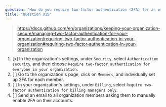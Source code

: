 ```yaml
---
question: "How do you require two-factor authentication (2FA) for an organization?"
title: "Question 015"
---
```


> https://docs.github.com/en/organizations/keeping-your-organization-secure/managing-two-factor-authentication-for-your-organization/requiring-two-factor-authentication-in-your-organization#requiring-two-factor-authentication-in-your-organization
1. [x] In the organization's settings, under `Security`, select `Authentication security`, and then choose `Require two-factor authentication for everyone in your organization`.
1. [ ] Go to the organization's page, click on `Members`, and individually set up 2FA for each member.
1. [ ] In your organization's settings, under `Billing`, select `Require two-factor authentication for billing managers only`.
1. [ ] Send an email to all organization members asking them to manually enable 2FA on their accounts.
